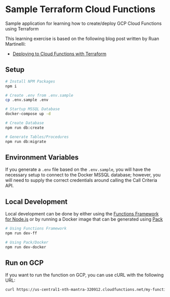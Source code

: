 # Sample Terraform Cloud Functions
Sample application for learning how to create/deploy GCP Cloud Functions using Terraform

This learning exercise is based on the following blog post written by Ruan Martinelli:

* [Deploying to Cloud Functions with Terraform](https://ruanmartinelli.com/posts/terraform-cloud-functions-nodejs-api)

## Setup

```bash
# Install NPM Packages
npm i

# Create .env from .env.sample
cp .env.sample .env

# Startup MSSQL Database
docker-compose up -d

# Create Database
npm run db:create

# Generate Tables/Procedures
npm run db:migrate
```

## Environment Variables
If you generate a `.env` file based on the `.env.sample`, you will have the necessary setup to connect to the Docker MSSQL database; however, you will need to supply the correct credentials around calling the Call Criteria API.

## Local Development
Local development can be done by either using the [Functions Framework for Node.js](https://github.com/GoogleCloudPlatform/functions-framework-nodejs) or by running a Docker image that can be generated using [Pack](https://buildpacks.io/docs/tools/pack/)

```bash
# Using Functions Framework
npm run dev-ff

# Using Pack/Docker
npm run dev-docker
```

## Run on GCP
If you want to run the function on GCP, you can use cURL with the following URL:
```bash
curl https://us-central1-nth-mantra-320912.cloudfunctions.net/my-function
```